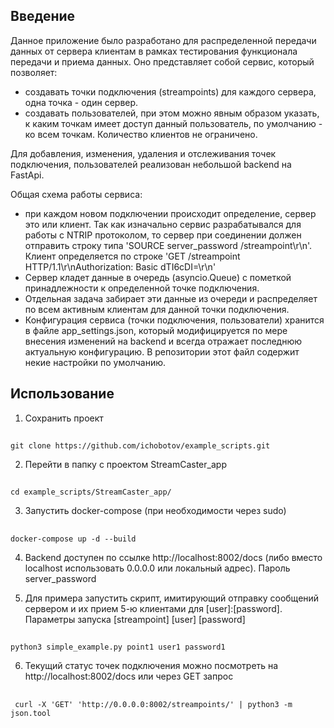 ## Введение
Данное приложение было разработано для распределенной передачи данных от сервера клиентам в рамках тестирования функционала передачи и приема данных.
Оно представляет собой сервис, который позволяет:
- создавать точки подключения (streampoints) для каждого сервера, одна точка - один сервер.
- создавать пользователей, при этом можно явным образом указать, к каким точкам имеет доступ данный пользователь, по умолчанию - ко всем точкам. Количество клиентов не ограничено.  

Для добавления, изменения, удаления и отслеживания точек подключения, пользователей реализован небольшой backend на FastApi.

Общая схема работы сервиса:
- при каждом новом подключении происходит определение, сервер это или клиент.
  Так как изначально сервис разрабатывался для работы с NTRIP протоколом, то сервер при соединении должен отправить строку типа
  'SOURCE server_password /streampoint\r\n'.
  Клиент определяется по строке 'GET /streampoint HTTP/1.1\r\nAuthorization: Basic dTI6cDI=\r\n'
- Сервер кладет данные в очередь (asyncio.Queue) с пометкой принадлежности к определенной точке подключения.
- Отдельная задача забирает эти данные из очереди и распределяет по всем активным клиентам для данной точки подключения.
- Конфигурация сервиса (точки подключения, пользователи) хранится в файле app_settings.json, который модифицируется по мере внесения изменений на backend и всегда отражает последнюю актуальную конфигурацию.
  В репозитории этот файл содержит некие настройки по умолчанию.

## Использование
1. Сохранить проект
##
    git clone https://github.com/ichobotov/example_scripts.git
2. Перейти в папку с проектом StreamCaster_app
##
    cd example_scripts/StreamCaster_app/
3. Запустить docker-compose (при необходимости через sudo)
##
    docker-compose up -d --build    

4. Backend доступен по ссылке http://localhost:8002/docs (либо вместо localhost использовать 0.0.0.0 или локальный адрес).
   Пароль server_password

5. Для примера запустить скрипт, имитирующий отправку сообщений сервером и их прием 5-ю клиентами для [user]:[password].  
   Параметры запуска [streampoint] [user] [password]

##
    python3 simple_example.py point1 user1 password1
6. Текущий статус точек подключения можно посмотреть на http://localhost:8002/docs или через GET запрос
##
     curl -X 'GET' 'http://0.0.0.0:8002/streampoints/' | python3 -m json.tool




